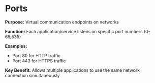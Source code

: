 # Ports

**Purpose:** Virtual communication endpoints on networks

**Function:** Each application/service listens on specific port numbers (0-65,535)

**Examples:**
- Port 80 for HTTP traffic
- Port 443 for HTTPS traffic

**Key Benefit:** Allows multiple applications to use the same network connection simultaneously

